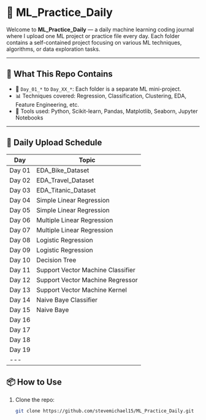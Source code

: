 # 🧠 ML_Practice_Daily

Welcome to **ML_Practice_Daily** — a daily machine learning coding journal where I upload one ML project or practice file every day. Each folder contains a self-contained project focusing on various ML techniques, algorithms, or data exploration tasks.

---

## 🚀 What This Repo Contains

- 📁 `Day_01_*` to `Day_XX_*`: Each folder is a separate ML mini-project.
- 📊 Techniques covered: Regression, Classification, Clustering, EDA, Feature Engineering, etc.
- 🧰 Tools used: Python, Scikit-learn, Pandas, Matplotlib, Seaborn, Jupyter Notebooks

---

## 📅 Daily Upload Schedule

| Day     | Topic                              |
|---------|------------------------------------|
| Day 01  | EDA_Bike_Dataset                   |
| Day 02  | EDA_Travel_Dataset                 |
| Day 03  | EDA_Titanic_Dataset                |
| Day 04  | Simple Linear Regression           |
| Day 05  | Simple Linear Regression           |
| Day 06  | Multiple Linear Regression         |
| Day 07  | Multiple Linear Regression         |
| Day 08  | Logistic Regression                |
| Day 09  | Logistic Regression                |
| Day 10  | Decision Tree                      |
| Day 11  | Support Vector Machine Classifier  |
| Day 12  | Support Vector Machine Regressor   |
| Day 13  | Support Vector Machine Kernel      |
| Day 14  | Naive Baye Classifier              |
| Day 15  | Naive Baye                    |
| Day 16  |                                    |
| Day 17  |                                    |
| Day 18  |                                    |
| Day 19  |                                    |
|---

## 📦 How to Use

1. Clone the repo:
   ```bash
   git clone https://github.com/stevemichael15/ML_Practice_Daily.git
